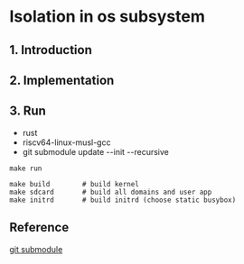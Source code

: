 # Isolation in os subsystem



## 1. Introduction



## 2. Implementation

   
## 3. Run
- rust
- riscv64-linux-musl-gcc
- git submodule update --init --recursive

```
make run
```
```
make build        # build kernel
make sdcard       # build all domains and user app
make initrd       # build initrd (choose static busybox)
```
## Reference
[git submodule](https://iphysresearch.github.io/blog/post/programing/git/git_submodule/)